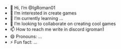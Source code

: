 - 👋 Hi, I’m @IgRoman01
- 👀 I’m interested in create games
- 🌱 I’m currently learning ...
- 💞️ I’m looking to collaborate on creating cool games
- 📫 How to reach me write in discord igroman1
- 😄 Pronouns: ...
- ⚡ Fun fact: ...

<!---
IgRoman01/IgRoman01 is a ✨ special ✨ repository because its `README.md` (this file) appears on your GitHub profile.
You can click the Preview link to take a look at your changes.
--->
